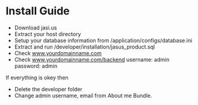 # Install Guide

* Download jasi.us
* Extract your host directory
* Setup your database information from /application/configs/database.ini
* Extract and run /developer/installation/jasus_product.sql
* Check www.yourdomainname.com
* Check www.yourdomainname.com/backend username: admin password: admin

If everything is okey then

* Delete the developer folder
* Change admin username, email from About me Bundle.

